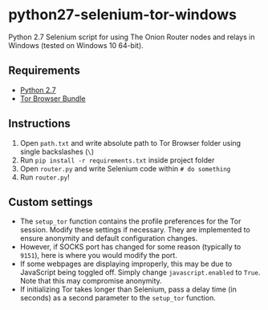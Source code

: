 # python27-selenium-tor-windows
Python 2.7 Selenium script for using The Onion Router nodes and relays in Windows (tested on Windows 10 64-bit).

## Requirements
* [Python 2.7](https://www.python.org/downloads/)
* [Tor Browser Bundle](https://www.torproject.org/download/download-easy.html.en)

## Instructions
1. Open `path.txt` and write absolute path to Tor Browser folder using single backslashes (`\`)
2. Run `pip install -r requirements.txt` inside project folder
3. Open `router.py` and write Selenium code within `# do something`
4. Run `router.py`!

## Custom settings
* The `setup_tor` function contains the profile preferences for the Tor session. Modify these settings if necessary. They are implemented to ensure anonymity and default configuration changes.
* However, if SOCKS port has changed for some reason (typically to `9151`), here is where you would modify the port.
* If some webpages are displaying improperly, this may be due to JavaScript being toggled off. Simply change `javascript.enabled` to `True`. Note that this may compromise anonymity.
* If initializing Tor takes longer than Selenium, pass a delay time (in seconds) as a second parameter to the `setup_tor` function.
